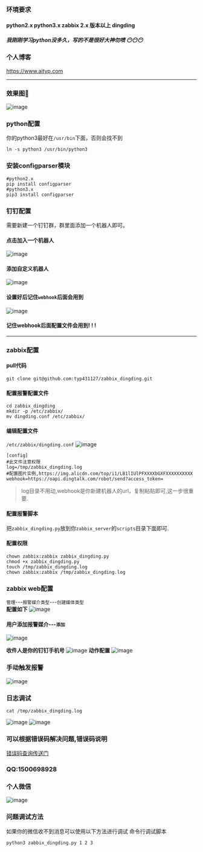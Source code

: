 ### 环境要求

#### python2.x python3.x zabbix 2.x 版本以上 dingding
##### 我刚刚学习python没多久，写的不是很好大神勿喷 😶😶😶
### 个人博客
https://www.aityp.com

---
### 效果图🐐

![image](https://typ.oss-cn-shanghai.aliyuncs.com/markdown/2017/10/29/1.png)

### python配置
你的python3最好在`/usr/bin`下面，否则会找不到
```
ln -s python3 /usr/bin/python3
```
### 安装configparser模块
```
#python2.x
pip install configparser
#python3.x
pip3 install configparser
```
### 钉钉配置
需要新建一个钉钉群，群里面添加一个机器人即可。
#### 点击加入一个机器人
![image](https://typ.oss-cn-shanghai.aliyuncs.com/markdown/2017/10/29/11.png)

#### 添加自定义机器人
![image](https://typ.oss-cn-shanghai.aliyuncs.com/markdown/2017/10/29/3.png)
#### 设置好后记住`webhook`后面会用到
![image](https://typ.oss-cn-shanghai.aliyuncs.com/markdown/2017/10/29/4.png)
#### 记住webhook后面配置文件会用到! ! !
----
### zabbix配置

#### pull代码
```
git clone git@github.com:typ431127/zabbix_dingding.git
```

#### 配置报警配置文件
```
cd zabbix_dingding
mkdir -p /etc/zabbix/
mv dingding.conf /etc/zabbix/
```
#### 编辑配置文件
`/etc/zabbix/dingding.conf`
![image](https://typ.oss-cn-shanghai.aliyuncs.com/markdown/2017/10/29/5.png)
```
[config]
#此文件注意权限
log=/tmp/zabbix_dingding.log
#配置图片实例,https://img.alicdn.com/top/i1/LB1lIUlPFXXXXbGXFXXXXXXXXXX
webhook=https://oapi.dingtalk.com/robot/send?access_token=
```
>log目录不用动,webhook是你新建机器人的url，复制粘贴即可,这一步很重要.

#### 配置报警脚本
把`zabbix_dingding.py`放到你`zabbix_server`的`scripts`目录下面即可.

#### 配置权限
```
chown zabbix:zabbix zabbix_dingding.py
chmod +x zabbix_dingding.py
touch /tmp/zabbix_dingding.log
chown zabbix:zabbix /tmp/zabbix_dingding.log
```

### zabbix web配置
`管理`---`报警媒介类型`---`创建媒体类型`   
**配置如下**
![image](https://typ.oss-cn-shanghai.aliyuncs.com/markdown/2017/10/29/6.png)
#### 用户添加报警媒介---`添加`
![image](http://typ.oss-cn-shanghai.aliyuncs.com/markdown/2017/10/29/7.png)

**收件人是你的钉钉手机号**
![image](http://typ.oss-cn-shanghai.aliyuncs.com/markdown/2017/10/29/8.png)
**动作配置**
![image](http://typ.oss-cn-shanghai.aliyuncs.com/markdown/2017/10/29/9.png)

### 手动触发报警
![image](http://typ.oss-cn-shanghai.aliyuncs.com/markdown/2017/10/29/10.png)

### 日志调试
```
cat /tmp/zabbix_dingding.log
```
![image](https://typ.oss-cn-shanghai.aliyuncs.com/markdown/2017/10/29/13.png)
![image](https://typ.oss-cn-shanghai.aliyuncs.com/markdown/2017/10/29/14.png)
### 可以根据错误码解决问题,错误码说明
[错误码查询传送门](https://open-doc.dingtalk.com/docs/doc.htm?spm=a219a.7386797.0.0.qt4Lrj&source=search&treeId=385&articleId=104965&docType=1)


### QQ:1500698928
### 个人微信
![image](https://typ.oss-cn-shanghai.aliyuncs.com/markdown/2017/10/14.jpg?x-oss-process=image/resize,h_600)

### 问题调试方法
如果你的微信收不到消息可以使用以下方法进行调试
命令行调试脚本
```
python3 zabbix_dingding.py 1 2 3
```
